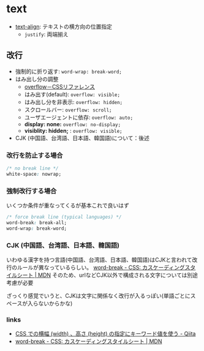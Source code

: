 # text

- [text\-align](https://developer.mozilla.org/ja/docs/Web/CSS/text-align): テキストの横方向の位置指定
  - `justify`: 両端揃え

## 改行

- 強制的に折り返す: `word-wrap: break-word;`
- はみ出し分の調整
  - [overflow－CSSリファレンス](http://www.htmq.com/css/overflow.shtml)
  - はみ出す(default): `overflow: visible;`
  - はみ出し分を非表示: `overflow: hidden;`
  - スクロールバー: `overflow: scroll;`
  - ユーザエージェントに依存: `overflow: auto;`
  - **display: none:** `overflow: no-display;`
  - **visiblity: hidden;** : `overflow: visible;`
- CJK (中国語、台湾語、日本語、韓国語)について：後述

### 改行を防止する場合

```css
/* no break line */
white-space: nowrap;
```

### 強制改行する場合

いくつか条件が重なってくるが基本これで良いはず

```css
/* force break line (typical languages) */
word-break: break-all;
word-wrap: break-word;
```

### CJK (中国語、台湾語、日本語、韓国語)

いわゆる漢字を持つ言語(中国語、台湾語、日本語、韓国語)はCJKと言われて改行のルールが異なっているらしい。
[word\-break \- CSS: カスケーディングスタイルシート \| MDN](https://developer.mozilla.org/ja/docs/Web/CSS/word-break)
そのため、urlなどCJK以外で構成される文字については別途考慮が必要

ざっくり感覚でいうと、CJKは文字に関係なく改行が入るっぽい(単語ごとにスペースが入らないからかな)

### links

- [CSS での横幅 \(width\) 、高さ \(height\) の指定にキーワード値を使う \- Qiita](https://qiita.com/qed/items/ef5688118ce78985c9ab)
- [word\-break \- CSS: カスケーディングスタイルシート \| MDN](https://developer.mozilla.org/ja/docs/Web/CSS/word-break)
